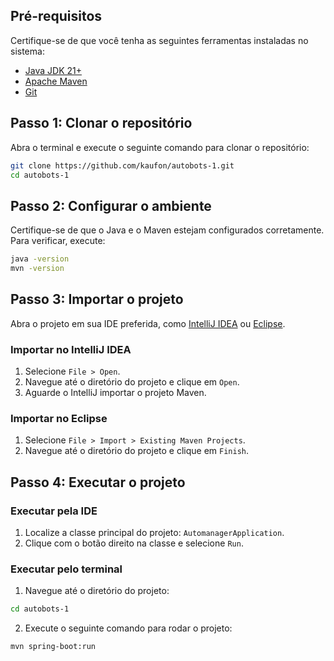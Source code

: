 ## Pré-requisitos
Certifique-se de que você tenha as seguintes ferramentas instaladas no sistema:
- [Java JDK 21+](https://www.oracle.com/java/technologies/javase-downloads.html)
- [Apache Maven](https://maven.apache.org/download.cgi)
- [Git](https://git-scm.com/downloads)

## Passo 1: Clonar o repositório
Abra o terminal e execute o seguinte comando para clonar o repositório:
```bash
git clone https://github.com/kaufon/autobots-1.git
cd autobots-1
```

## Passo 2: Configurar o ambiente
Certifique-se de que o Java e o Maven estejam configurados corretamente. Para verificar, execute:
```bash
java -version
mvn -version
```

## Passo 3: Importar o projeto
Abra o projeto em sua IDE preferida, como [IntelliJ IDEA](https://www.jetbrains.com/idea/) ou [Eclipse](https://www.eclipse.org/).

### Importar no IntelliJ IDEA
1. Selecione `File > Open`.
2. Navegue até o diretório do projeto e clique em `Open`.
3. Aguarde o IntelliJ importar o projeto Maven.

### Importar no Eclipse
1. Selecione `File > Import > Existing Maven Projects`.
2. Navegue até o diretório do projeto e clique em `Finish`.

## Passo 4: Executar o projeto
### Executar pela IDE
1. Localize a classe principal do projeto: `AutomanagerApplication`.
2. Clique com o botão direito na classe e selecione `Run`.

### Executar pelo terminal
1. Navegue até o diretório do projeto:
```bash
cd autobots-1
```
2. Execute o seguinte comando para rodar o projeto:
```bash
mvn spring-boot:run
```
